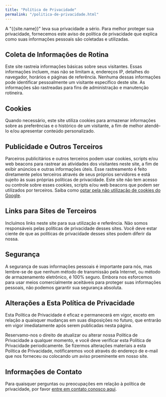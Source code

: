 ```yaml
---
title: "Política de Privacidade"
permalink: "/politica-de-privacidade.html"
---
```


A "{{site.name}}" leva sua privacidade a sério. Para melhor proteger sua privacidade, fornecemos este aviso de política de privacidade que explica como suas informações pessoais são coletadas e utilizadas.

## Coleta de Informações de Rotina

Este site rastreia informações básicas sobre seus visitantes. Essas informações incluem, mas não se limitam a, endereços IP, detalhes do navegador, horários e páginas de referência. Nenhuma dessas informações pode identificar pessoalmente um visitante específico deste site. As informações são rastreadas para fins de administração e manutenção rotineira.

## Cookies

Quando necessário, este site utiliza cookies para armazenar informações sobre as preferências e o histórico de um visitante, a fim de melhor atendê-lo e/ou apresentar conteúdo personalizado.

## Publicidade e Outros Terceiros

Parceiros publicitários e outros terceiros podem usar cookies, scripts e/ou web beacons para rastrear as atividades dos visitantes neste site, a fim de exibir anúncios e outras informações úteis. Esse rastreamento é feito diretamente pelos terceiros através de seus próprios servidores e está sujeito às suas próprias políticas de privacidade. Este site não tem acesso ou controle sobre esses cookies, scripts e/ou web beacons que podem ser utilizados por terceiros. Saiba como [optar pela não utilização de cookies do Google](http://www.google.com/privacy_ads.html).

## Links para Sites de Terceiros

Incluímos links neste site para sua utilização e referência. Não somos responsáveis pelas políticas de privacidade desses sites. Você deve estar ciente de que as políticas de privacidade desses sites podem diferir da nossa.

## Segurança

A segurança de suas informações pessoais é importante para nós, mas lembre-se de que nenhum método de transmissão pela Internet, ou método de armazenamento eletrônico, é 100% seguro. Embora nos esforcemos para usar meios comercialmente aceitáveis para proteger suas informações pessoais, não podemos garantir sua segurança absoluta.

## Alterações a Esta Política de Privacidade

Esta Política de Privacidade é eficaz e permanecerá em vigor, exceto em relação a quaisquer mudanças em suas disposições no futuro, que entrarão em vigor imediatamente após serem publicadas nesta página.

Reservamo-nos o direito de atualizar ou alterar nossa Política de Privacidade a qualquer momento, e você deve verificar esta Política de Privacidade periodicamente. Se fizermos alterações materiais a esta Política de Privacidade, notificaremos você através do endereço de e-mail que nos forneceu ou colocando um aviso proeminente em nosso site.

## Informações de Contato

Para quaisquer perguntas ou preocupações em relação à política de privacidade, por favor [entre em contato conosco aqui]({{site.baseurl}}/contact.html).
